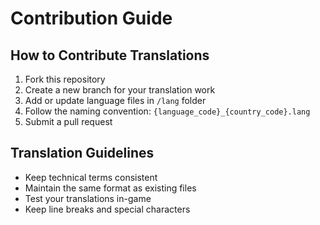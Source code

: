 # Contribution Guide

## How to Contribute Translations

1. Fork this repository
2. Create a new branch for your translation work
3. Add or update language files in `/lang` folder
4. Follow the naming convention: `{language_code}_{country_code}.lang`
5. Submit a pull request

## Translation Guidelines

- Keep technical terms consistent
- Maintain the same format as existing files
- Test your translations in-game
- Keep line breaks and special characters
